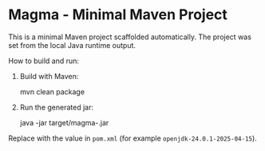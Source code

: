 # Magma - Minimal Maven Project

This is a minimal Maven project scaffolded automatically. The project <version> was set from the local Java runtime output.

How to build and run:

1. Build with Maven:

   mvn clean package

2. Run the generated jar:

   java -jar target/magma-<version>.jar

Replace <version> with the value in `pom.xml` (for example `openjdk-24.0.1-2025-04-15`).
